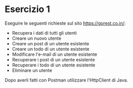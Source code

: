 # Esercizio 1
Eseguire le seguenti richieste sul sito https://gorest.co.in/:
- Recupera i dati di tutti gli utenti
- Creare un nuovo utente
- Creare un post di un utente esistente
- Creare un todo di un utente esistente
- Modificare l'e-mail di un utente esistente
- Recuperare i post di un utente esistente
- Recuperare i todo di un utente esistente
- Eliminare un utente

Dopo averli fatti con Postman utilizzare l'HttpClient di Java.
